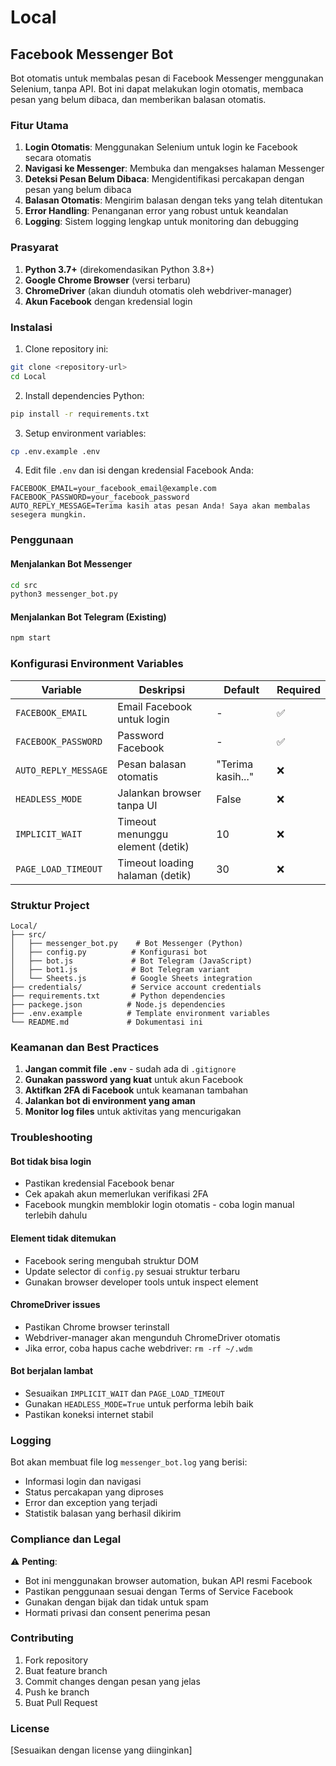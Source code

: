 # Local

## Facebook Messenger Bot

Bot otomatis untuk membalas pesan di Facebook Messenger menggunakan Selenium, tanpa API. Bot ini dapat melakukan login otomatis, membaca pesan yang belum dibaca, dan memberikan balasan otomatis.

### Fitur Utama

1. **Login Otomatis**: Menggunakan Selenium untuk login ke Facebook secara otomatis
2. **Navigasi ke Messenger**: Membuka dan mengakses halaman Messenger
3. **Deteksi Pesan Belum Dibaca**: Mengidentifikasi percakapan dengan pesan yang belum dibaca
4. **Balasan Otomatis**: Mengirim balasan dengan teks yang telah ditentukan
5. **Error Handling**: Penanganan error yang robust untuk keandalan
6. **Logging**: Sistem logging lengkap untuk monitoring dan debugging

### Prasyarat

1. **Python 3.7+** (direkomendasikan Python 3.8+)
2. **Google Chrome Browser** (versi terbaru)
3. **ChromeDriver** (akan diunduh otomatis oleh webdriver-manager)
4. **Akun Facebook** dengan kredensial login

### Instalasi

1. Clone repository ini:
```bash
git clone <repository-url>
cd Local
```

2. Install dependencies Python:
```bash
pip install -r requirements.txt
```

3. Setup environment variables:
```bash
cp .env.example .env
```

4. Edit file `.env` dan isi dengan kredensial Facebook Anda:
```env
FACEBOOK_EMAIL=your_facebook_email@example.com
FACEBOOK_PASSWORD=your_facebook_password
AUTO_REPLY_MESSAGE=Terima kasih atas pesan Anda! Saya akan membalas sesegera mungkin.
```

### Penggunaan

#### Menjalankan Bot Messenger

```bash
cd src
python3 messenger_bot.py
```

#### Menjalankan Bot Telegram (Existing)

```bash
npm start
```

### Konfigurasi Environment Variables

| Variable | Deskripsi | Default | Required |
|----------|-----------|---------|----------|
| `FACEBOOK_EMAIL` | Email Facebook untuk login | - | ✅ |
| `FACEBOOK_PASSWORD` | Password Facebook | - | ✅ |
| `AUTO_REPLY_MESSAGE` | Pesan balasan otomatis | "Terima kasih..." | ❌ |
| `HEADLESS_MODE` | Jalankan browser tanpa UI | False | ❌ |
| `IMPLICIT_WAIT` | Timeout menunggu element (detik) | 10 | ❌ |
| `PAGE_LOAD_TIMEOUT` | Timeout loading halaman (detik) | 30 | ❌ |

### Struktur Project

```
Local/
├── src/
│   ├── messenger_bot.py    # Bot Messenger (Python)
│   ├── config.py          # Konfigurasi bot
│   ├── bot.js             # Bot Telegram (JavaScript)
│   ├── bot1.js            # Bot Telegram variant
│   └── Sheets.js          # Google Sheets integration
├── credentials/           # Service account credentials
├── requirements.txt       # Python dependencies
├── packege.json          # Node.js dependencies
├── .env.example          # Template environment variables
└── README.md             # Dokumentasi ini
```

### Keamanan dan Best Practices

1. **Jangan commit file `.env`** - sudah ada di `.gitignore`
2. **Gunakan password yang kuat** untuk akun Facebook
3. **Aktifkan 2FA di Facebook** untuk keamanan tambahan
4. **Jalankan bot di environment yang aman**
5. **Monitor log files** untuk aktivitas yang mencurigakan

### Troubleshooting

#### Bot tidak bisa login
- Pastikan kredensial Facebook benar
- Cek apakah akun memerlukan verifikasi 2FA
- Facebook mungkin memblokir login otomatis - coba login manual terlebih dahulu

#### Element tidak ditemukan
- Facebook sering mengubah struktur DOM
- Update selector di `config.py` sesuai struktur terbaru
- Gunakan browser developer tools untuk inspect element

#### ChromeDriver issues
- Pastikan Chrome browser terinstall
- Webdriver-manager akan mengunduh ChromeDriver otomatis
- Jika error, coba hapus cache webdriver: `rm -rf ~/.wdm`

#### Bot berjalan lambat
- Sesuaikan `IMPLICIT_WAIT` dan `PAGE_LOAD_TIMEOUT`
- Gunakan `HEADLESS_MODE=True` untuk performa lebih baik
- Pastikan koneksi internet stabil

### Logging

Bot akan membuat file log `messenger_bot.log` yang berisi:
- Informasi login dan navigasi
- Status percakapan yang diproses
- Error dan exception yang terjadi
- Statistik balasan yang berhasil dikirim

### Compliance dan Legal

⚠️ **Penting**: 
- Bot ini menggunakan browser automation, bukan API resmi Facebook
- Pastikan penggunaan sesuai dengan Terms of Service Facebook
- Gunakan dengan bijak dan tidak untuk spam
- Hormati privasi dan consent penerima pesan

### Contributing

1. Fork repository
2. Buat feature branch
3. Commit changes dengan pesan yang jelas
4. Push ke branch
5. Buat Pull Request

### License

[Sesuaikan dengan license yang diinginkan]